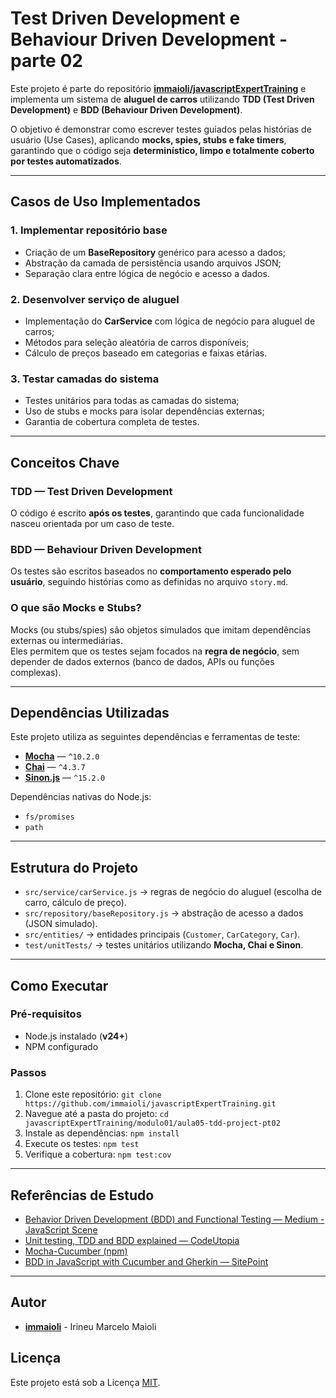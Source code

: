 # Test Driven Development e Behaviour Driven Development - parte 02
Este projeto é parte do repositório **[immaioli/javascriptExpertTraining](https://github.com/immaioli/javascriptExpertTraining)** e implementa um sistema de **aluguel de carros** utilizando **TDD (Test Driven Development)** e **BDD (Behaviour Driven Development)**.

O objetivo é demonstrar como escrever testes guiados pelas histórias de usuário (Use Cases), aplicando **mocks, spies, stubs e fake timers**, garantindo que o código seja **determinístico, limpo e totalmente coberto por testes automatizados**.

---

## Casos de Uso Implementados
### 1. Implementar repositório base
- Criação de um **BaseRepository** genérico para acesso a dados;
- Abstração da camada de persistência usando arquivos JSON;
- Separação clara entre lógica de negócio e acesso a dados.

### 2. Desenvolver serviço de aluguel
- Implementação do **CarService** com lógica de negócio para aluguel de carros;
- Métodos para seleção aleatória de carros disponíveis;
- Cálculo de preços baseado em categorias e faixas etárias.

### 3. Testar camadas do sistema
- Testes unitários para todas as camadas do sistema;
- Uso de stubs e mocks para isolar dependências externas;
- Garantia de cobertura completa de testes.

---

## Conceitos Chave
### TDD — Test Driven Development
O código é escrito **após os testes**, garantindo que cada funcionalidade nasceu orientada por um caso de teste.

### BDD — Behaviour Driven Development
Os testes são escritos baseados no **comportamento esperado pelo usuário**, seguindo histórias como as definidas no arquivo `story.md`.

### O que são Mocks e Stubs?
Mocks (ou stubs/spies) são objetos simulados que imitam dependências externas ou intermediárias.  
Eles permitem que os testes sejam focados na **regra de negócio**, sem depender de dados externos (banco de dados, APIs ou funções complexas).

---

## Dependências Utilizadas
Este projeto utiliza as seguintes dependências e ferramentas de teste:

- [**Mocha**](https://mochajs.org/) — `^10.2.0`
- [**Chai**](https://www.chaijs.com/) — `^4.3.7`
- [**Sinon.js**](https://sinonjs.org/) — `^15.2.0`

Dependências nativas do Node.js:  
- `fs/promises`  
- `path`  

---

## Estrutura do Projeto
- `src/service/carService.js` → regras de negócio do aluguel (escolha de carro, cálculo de preço).  
- `src/repository/baseRepository.js` → abstração de acesso a dados (JSON simulado).  
- `src/entities/` → entidades principais (`Customer`, `CarCategory`, `Car`).  
- `test/unitTests/` → testes unitários utilizando **Mocha, Chai e Sinon**.

---

## Como Executar
### Pré-requisitos
- Node.js instalado (**v24+**)  
- NPM configurado  

### Passos

1.  Clone este repositório: `git clone https://github.com/immaioli/javascriptExpertTraining.git`
2.  Navegue até a pasta do projeto: `cd javascriptExpertTraining/modulo01/aula05-tdd-project-pt02`
3.  Instale as dependências: `npm install`
4.  Execute os testes: `npm test`
5.  Verifique a cobertura: `npm test:cov`

---

## Referências de Estudo
- [Behavior Driven Development (BDD) and Functional Testing — Medium - JavaScript Scene](https://medium.com/javascript-scene/behavior-driven-development-bdd-and-functional-testing-62084ad7f1f2)  
- [Unit testing, TDD and BDD explained — CodeUtopia](https://codeutopia.net/blog/2015/03/01/unit-testing-tdd-and-bdd/#:~:text=When%20applied%20to%20automated%20testing)  
- [Mocha-Cucumber (npm)](https://www.npmjs.com/package/mocha-cucumber)  
- [BDD in JavaScript with Cucumber and Gherkin — SitePoint](https://www.sitepoint.com/bdd-javascript-cucumber-gherkin/)  

---

## Autor
- **[immaioli](https://github.com/immaioli)** - Irineu Marcelo Maioli

## Licença
Este projeto está sob a Licença [MIT](https://opensource.org/license/MIT).
